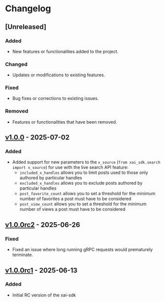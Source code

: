 # Changelog

## [Unreleased]
### Added
- New features or functionalities added to the project.

### Changed
- Updates or modifications to existing features.

### Fixed
- Bug fixes or corrections to existing issues.

### Removed
- Features or functionalities that have been removed.

## [v1.0.0](https://github.com/xai-org/xai-sdk-python/releases/tag/v1.0.0) - 2025-07-02
### Added
- Added support for new parameters to the `x_source` (`from xai_sdk.search import x_source`) for use with the live search API feature:
    - `included_x_handles` allows you to limit posts used to those only authored by particular handles
    - `excluded_x_handles` allows you to exclude posts authored by particular handles
    - `post_favorite_count` allows you to set a threshold for the minimum number of favorites a post must have to be considered
    - `post_view_count` allows you to set a threshold for the minimum number of views a post must have to be considered


## [v1.0.0rc2](https://github.com/xai-org/xai-sdk-python/releases/tag/v1.0.0rc2) - 2025-06-26
### Fixed
- Fixed an issue where long running gRPC requests would prematurely terminate.

## [v1.0.0rc1](https://github.com/xai-org/xai-sdk-python/releases/tag/v1.0.0rc1) - 2025-06-13
### Added
- Initial RC version of the xai-sdk